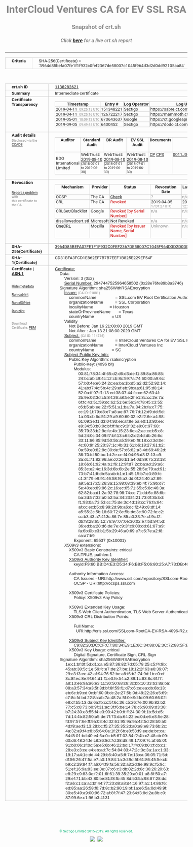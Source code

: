 # InterCloud Ventures CA for EV SSL RSA
### Snapshot of crt.sh
##### Click [here](https://crt.sh/?q=3964D85BEFA07FE1F1F932C0FEF2367DE58007C1045F964D3D2D0DD92105AA84) for a live crt.sh report

---
<!DOCTYPE HTML PUBLIC "-//W3C//DTD HTML 4.0 Transitional//EN">
<HTML>
<HEAD>
  <META http-equiv="Content-Type" content="text/html; charset=UTF-8">
  <TITLE>crt.sh | 3964d85befa07fe1f1f932c0fef2367de58007c1045f964d3d2d0dd92105aa84</TITLE>
  <META name="description" content="Free CT Log Certificate Search Tool from Sectigo (formerly Comodo CA)">
  <META name="keywords" content="crt.sh, CT, Certificate Transparency, Certificate Search, SSL Certificate, Sectigo, Comodo CA">
  <LINK href="//fonts.googleapis.com/css?family=Roboto+Mono|Roboto:400,400i,700,700i" rel="stylesheet">
  <STYLE type="text/css">
    a {
      white-space: nowrap;
    }
    body {
      color: #888888;
      font: 12pt Roboto, sans-serif;
      padding-top: 10px;
      text-align: center
    }
    form {
      margin: 0px
    }
    span {
      border-radius: 10px
    }
    span.heading {
      color: #888888;
      font: 12pt Roboto, sans-serif
    }
    span.title {
      background-color: #00B373;
      color: #FFFFFF;
      font: bold 18pt Roboto, sans-serif;
      padding: 0px 5px
    }
    span.text {
      color: #888888;
      font: 10pt Roboto, sans-serif
    }
    span.whiteongrey {
      background-color: #D9D9D6;
      color: #FFFFFF;
      font: bold 18pt Roboto, sans-serif;
      padding: 0px 5px
    }
    table {
      border-collapse: collapse;
      color: #222222;
      font: 10pt Roboto, sans-serif;
      margin-left: auto;
      margin-right: auto
    }
    table.options {
      border: none;
      margin-left: 10px
    }
    td, th {
      border: 1px solid #CCCCCC;
      padding: 0px 2px;
      text-align: left;
      vertical-align: top
    }
    td.outer, th.outer {
      border: 1px solid #CCCCCC;
      padding: 2px 20px;
      text-align: left
    }
    th.heading {
      color: #888888;
      font: bold italic 12pt Roboto, sans-serif;
      padding: 20px 0px 0px;
      text-align: center
    }
    th.options, td.options {
      border: none;
      vertical-align: middle
    }
    td.text {
      font: 10pt "Roboto Mono", sans-serif;
      padding: 2px 20px
    }
    td.heading {
      border: none;
      color: #888888;
      font: 12pt Roboto, sans-serif;
      padding-top: 20px;
      text-align: center
    }
    table.lint td, th {
      text-align: center
    }
    .button {
      background-color: #00B373;
      border-radius: 10px;
      color: #FFFFFF;
      font: bold 13pt Roboto, sans-serif
    }
    .copyright {
      font: 8pt Roboto, sans-serif;
      color: #00B373
    }
    .input {
      border: 1px solid #888888;
      font-weight: bold;
      text-align: center
    }
    .small {
      font: 8pt Roboto, sans-serif;
      color: #888888
    }
    .error {
      background-color: #FFDFDF;
      color: #CC0000;
      font-weight: bold
    }
    .fatal {
      background-color: #0000AA;
      color: #FFFFFF;
      font-weight: bold
    }
    .notice {
      background-color: #FFFFDF;
      color: #606000
    }
    .warning {
      background-color: #FFEFDF;
      color: #DF6000
    }
  </STYLE>
</HEAD>
<BODY>

<TABLE>
  <TR>
    <TH class="outer">Criteria</TH>
    <TD class="outer">SHA-256(Certificate) = '3964d85befa07fe1f1f932c0fef2367de58007c1045f964d3d2d0dd92105aa84'</TD>
  </TR>
</TABLE>
<BR>
<TABLE>
  <TR>
    <TH class="outer">crt.sh ID</TH>
    <TD class="outer"><A href="?id=1138282621">1138282621</A></TD>
  </TR>
  <TR>
    <TH class="outer">Summary</TH>
    <TD class="outer">Intermediate certificate</TD>
  </TR>
  <TR>
    <TH class="outer">Certificate<BR>Transparency</TH>
    <TD class="outer">
<TABLE class="options" style="margin-left:0px">
  <TR>
    <TH>Timestamp</TH>
    <TH>Entry #</TH>
    <TH>Log Operator</TH>
    <TH>Log URL</TH>
  </TR>
  <TR>
    <TD>2019-04-11&nbsp; <FONT class="small">09:25:15 UTC</FONT></TD>
    <TD>151348221</TD>
    <TD>Sectigo</TD>
    <TD>https://sabre.ct.comodo.com</TD>
  </TR>
  <TR>
    <TD>2019-04-11&nbsp; <FONT class="small">09:25:16 UTC</FONT></TD>
    <TD>126722217</TD>
    <TD>Sectigo</TD>
    <TD>https://mammoth.ct.comodo.com</TD>
  </TR>
  <TR>
    <TD>2019-05-01&nbsp; <FONT class="small">18:09:12 UTC</FONT></TD>
    <TD>670643637</TD>
    <TD>Google</TD>
    <TD>https://ct.googleapis.com/rocketeer</TD>
  </TR>
  <TR>
    <TD>2019-09-05&nbsp; <FONT class="small">09:49:45 UTC</FONT></TD>
    <TD>6400452</TD>
    <TD>Sectigo</TD>
    <TD>https://dodo.ct.comodo.com</TD>
  </TR>
</TABLE>
    </TD>
  </TR>
  <TR>
    <TH class="outer">Audit details<BR>
      <DIV class="small" style="padding-top:3px">Disclosed via the
        <A href="//ccadb-public.secure.force.com/mozilla/PublicAllIntermediateCerts" target="_blank">CCADB</A></DIV>
    </TH>
    <TD class="outer">
<TABLE class="options" style="margin-left:0px">
  <TR>
    <TH>Auditor</TH>
    <TH>Standard Audit</TH>
    <TH>BR Audit</TH>
    <TH>EV SSL Audit</TH>
    <TH>Documents</TH>
    <TH>CCADB</TH>
    <TH>Root Owner / Certificate</TH>
  </TR>
  <TR>
    <TD style="vertical-align:middle">BDO International Limited</TD>
    <TD>WebTrust:
      <A href="https://www.cpacanada.ca/generichandlers/CPACHandler.ashx?attachmentid=233834" target="_blank">2019-08-10</A>
      <BR><FONT style="font-size:8pt">(2018-07-01 to 2019-06-30)</FONT></TD>
    <TD>WebTrust:
      <A href="https://www.cpacanada.ca/generichandlers/CPACHandler.ashx?attachmentid=233835" target="_blank">2019-08-10</A>
      <BR><FONT style="font-size:8pt">(2018-07-01 to 2019-06-30)</FONT></TD>
    <TD>WebTrust:
      <A href="https://www.cpacanada.ca/generichandlers/CPACHandler.ashx?attachmentid=233836" target="_blank">2019-08-10</A>
      <BR><FONT style="font-size:8pt">(2018-07-01 to 2019-06-30)</FONT></TD>
    <TD>
      <A href="https://www.ssl.com/app/uploads/2019/06/SSLcom_CP_CPS_Version_1_6.pdf" target="blank">CP</A>
      <A href="https://www.ssl.com/app/uploads/2019/06/SSLcom_CP_CPS_Version_1_6.pdf" target="blank">CPS</A>
    </TD>
    <TD><A href="//ccadb.force.com/0011J00001LAcy1QAD" target="_blank">0011J00001LAcy1QAD</A></TD>
    <TD><A href="/?id=163978581">SSL.com</A></TD>
  </TR>
</TABLE>
    </TD>
  </TR>
  <TR>
    <TH class="outer">Revocation<BR><BR>
      <DIV class="small" style="padding-top:3px"><A href="?id=1138282621&opt=problemreporting">Report a problem</A> with<BR>this certificate to the CA</DIV></TH>
    <TD class="outer">
      <TABLE class="options" style="margin-left:0px">
        <TR>
          <TH>Mechanism</TH>
          <TH>Provider</TH>
          <TH>Status</TH>
          <TH>Revocation Date</TH>
          <TH>Last Observed in CRL</TH>
          <TH>Last Checked <SPAN style="color:#CC0000;vertical-align:middle;font-size:70%;font-weight:normal">(Error)</SPAN></TH>
        </TR>
        <TR>
          <TD>OCSP</TD>
          <TD>The CA</TD>
          <TD><A href="?id=1138282621&opt=ocsp">Check</A></TD>
          <TD><SPAN style="color:#888888">?</SPAN></TD>
          <TD><SPAN style="color:#888888">n/a</SPAN></TD>
          <TD><SPAN style="color:#888888">?</SPAN></TD>
        </TR>
        <TR>
          <TD>CRL</TD>
          <TD>The CA</TD>
          <TD><SPAN style="color:#CC0000">Revoked</SPAN></TD><TD>2019-04-05&nbsp; <FONT class="small">17:01:27 UTC</FONT></TD><TD>2019-05-21&nbsp; <FONT class="small">12:23:19 UTC</FONT></TD><TD>2019-12-04&nbsp; <FONT class="small">19:01:35 UTC</FONT></TD>
        </TR>
        <TR>
          <TD>CRLSet/Blacklist</TD>
          <TD>Google</TD>
          <TD><SPAN style="color:#CC0000">Revoked [by Serial Number]</SPAN></TD>
          <TD><SPAN style="color:#888888">n/a</SPAN></TD>
          <TD><SPAN style="color:#888888">n/a</SPAN></TD>
          <TD><SPAN style="color:#888888">n/a</SPAN></TD>
        </TR>
        <TR>
          <TD>disallowedcert.stl</TD>
          <TD>Microsoft</TD>
          <TD>Not Revoked</TD>
          <TD><SPAN style="color:#888888">n/a</SPAN></TD>
          <TD><SPAN style="color:#888888">n/a</SPAN></TD>
          <TD><SPAN style="color:#888888">n/a</SPAN></TD>
        </TR>
        <TR>
          <TD><A href="/mozilla-onecrl" target="_blank">OneCRL</A></TD>
          <TD>Mozilla</TD>
          <TD><SPAN style="color:#CC0000">Revoked [by Issuer Name, Serial Number]</SPAN></TD><TD><SPAN style="color:#888888">Unknown</SPAN></TD>
          <TD><SPAN style="color:#888888">n/a</SPAN></TD>
          <TD><SPAN style="color:#888888">n/a</SPAN></TD>
        </TR>
      </TABLE>
    </TD>
  </TR>
  <TR>
    <TH class="outer">SHA-256(Certificate)</TH>
    <TD class="outer"><A href="//censys.io/certificates/3964d85befa07fe1f1f932c0fef2367de58007c1045f964d3d2d0dd92105aa84">3964D85BEFA07FE1F1F932C0FEF2367DE58007C1045F964D3D2D0DD92105AA84</A></TD>
  </TR>
  <TR>
    <TH class="outer">SHA-1(Certificate)</TH>
    <TD class="outer">CD31BFA3FCD1E862EF7B7B7EEF1B825E229EF54F</TD>
  </TR>
  <TR>
    <TH class="outer">Certificate | <A href="?asn1=1138282621">ASN.1</A>
      <SPAN class="small"><BR>
      <BR><BR><A href="?id=1138282621&opt=nometadata">Hide metadata</A>
      <BR><BR><A href="?id=1138282621&opt=cablint">Run cablint</A>
      <BR><BR><A href="?id=1138282621&opt=x509lint">Run x509lint</A>
      <BR><BR><A href="?id=1138282621&opt=zlint">Run zlint</A>
      <BR><BR><BR>Download Certificate: <A href="?d=1138282621">PEM</A>
      </SPAN>
    </TH>
    <TD class="text"><A href="?d=1138282621">Certificate:</A><BR>&nbsp;&nbsp;&nbsp;&nbsp;Data:<BR>&nbsp;&nbsp;&nbsp;&nbsp;&nbsp;&nbsp;&nbsp;&nbsp;Version:&nbsp;3&nbsp;(0x2)<BR>&nbsp;&nbsp;&nbsp;&nbsp;&nbsp;&nbsp;&nbsp;&nbsp;<A href="?serial=28e76fe89b3a3746">Serial&nbsp;Number:</A>&nbsp;2947447525964658502&nbsp;(0x28e76fe89b3a3746)<BR>&nbsp;&nbsp;&nbsp;&nbsp;Signature&nbsp;Algorithm:&nbsp;sha256WithRSAEncryption<BR>&nbsp;&nbsp;&nbsp;&nbsp;&nbsp;&nbsp;&nbsp;&nbsp;<A href="?caid=51081">Issuer:</A> <SPAN class="small">(CA ID: 51081)</SPAN><BR>&nbsp;&nbsp;&nbsp;&nbsp;&nbsp;&nbsp;&nbsp;&nbsp;&nbsp;&nbsp;&nbsp;&nbsp;commonName&nbsp;&nbsp;&nbsp;&nbsp;&nbsp;&nbsp;&nbsp;&nbsp;&nbsp;&nbsp;&nbsp;&nbsp;&nbsp;&nbsp;&nbsp;&nbsp;=&nbsp;SSL.com&nbsp;EV&nbsp;Root&nbsp;Certification&nbsp;Authority&nbsp;RSA&nbsp;R2<BR>&nbsp;&nbsp;&nbsp;&nbsp;&nbsp;&nbsp;&nbsp;&nbsp;&nbsp;&nbsp;&nbsp;&nbsp;organizationName&nbsp;&nbsp;&nbsp;&nbsp;&nbsp;&nbsp;&nbsp;&nbsp;&nbsp;&nbsp;=&nbsp;SSL&nbsp;Corporation<BR>&nbsp;&nbsp;&nbsp;&nbsp;&nbsp;&nbsp;&nbsp;&nbsp;&nbsp;&nbsp;&nbsp;&nbsp;localityName&nbsp;&nbsp;&nbsp;&nbsp;&nbsp;&nbsp;&nbsp;&nbsp;&nbsp;&nbsp;&nbsp;&nbsp;&nbsp;&nbsp;=&nbsp;Houston<BR>&nbsp;&nbsp;&nbsp;&nbsp;&nbsp;&nbsp;&nbsp;&nbsp;&nbsp;&nbsp;&nbsp;&nbsp;stateOrProvinceName&nbsp;&nbsp;&nbsp;&nbsp;&nbsp;&nbsp;&nbsp;=&nbsp;Texas<BR>&nbsp;&nbsp;&nbsp;&nbsp;&nbsp;&nbsp;&nbsp;&nbsp;&nbsp;&nbsp;&nbsp;&nbsp;countryName&nbsp;&nbsp;&nbsp;&nbsp;&nbsp;&nbsp;&nbsp;&nbsp;&nbsp;&nbsp;&nbsp;&nbsp;&nbsp;&nbsp;&nbsp;=&nbsp;US<BR>&nbsp;&nbsp;&nbsp;&nbsp;&nbsp;&nbsp;&nbsp;&nbsp;Validity<BR>&nbsp;&nbsp;&nbsp;&nbsp;&nbsp;&nbsp;&nbsp;&nbsp;&nbsp;&nbsp;&nbsp;&nbsp;Not&nbsp;Before:&nbsp;Jan&nbsp;16&nbsp;21:08:00&nbsp;2019&nbsp;GMT<BR>&nbsp;&nbsp;&nbsp;&nbsp;&nbsp;&nbsp;&nbsp;&nbsp;&nbsp;&nbsp;&nbsp;&nbsp;Not&nbsp;After&nbsp;:&nbsp;Jan&nbsp;13&nbsp;21:08:00&nbsp;2029&nbsp;GMT<BR>&nbsp;&nbsp;&nbsp;&nbsp;&nbsp;&nbsp;&nbsp;&nbsp;<A href="?caid=114746">Subject:</A> <SPAN class="small">(CA ID: 114746)</SPAN><BR>&nbsp;&nbsp;&nbsp;&nbsp;&nbsp;&nbsp;&nbsp;&nbsp;&nbsp;&nbsp;&nbsp;&nbsp;commonName&nbsp;&nbsp;&nbsp;&nbsp;&nbsp;&nbsp;&nbsp;&nbsp;&nbsp;&nbsp;&nbsp;&nbsp;&nbsp;&nbsp;&nbsp;&nbsp;=&nbsp;InterCloud&nbsp;Ventures&nbsp;CA&nbsp;for&nbsp;EV&nbsp;SSL&nbsp;RSA<BR>&nbsp;&nbsp;&nbsp;&nbsp;&nbsp;&nbsp;&nbsp;&nbsp;&nbsp;&nbsp;&nbsp;&nbsp;organizationName&nbsp;&nbsp;&nbsp;&nbsp;&nbsp;&nbsp;&nbsp;&nbsp;&nbsp;&nbsp;=&nbsp;InterCloud&nbsp;Ventures&nbsp;Inc<BR>&nbsp;&nbsp;&nbsp;&nbsp;&nbsp;&nbsp;&nbsp;&nbsp;&nbsp;&nbsp;&nbsp;&nbsp;countryName&nbsp;&nbsp;&nbsp;&nbsp;&nbsp;&nbsp;&nbsp;&nbsp;&nbsp;&nbsp;&nbsp;&nbsp;&nbsp;&nbsp;&nbsp;=&nbsp;SC<BR>&nbsp;&nbsp;&nbsp;&nbsp;&nbsp;&nbsp;&nbsp;&nbsp;<A href="?spkisha256=5ad75ddf06906f02697a488dad99b070605cb9441feee98ad28eb0d1efa84960">Subject&nbsp;Public&nbsp;Key&nbsp;Info:</A><BR>&nbsp;&nbsp;&nbsp;&nbsp;&nbsp;&nbsp;&nbsp;&nbsp;&nbsp;&nbsp;&nbsp;&nbsp;Public&nbsp;Key&nbsp;Algorithm:&nbsp;rsaEncryption<BR>&nbsp;&nbsp;&nbsp;&nbsp;&nbsp;&nbsp;&nbsp;&nbsp;&nbsp;&nbsp;&nbsp;&nbsp;&nbsp;&nbsp;&nbsp;&nbsp;Public-Key:&nbsp;(4096&nbsp;bit)<BR>&nbsp;&nbsp;&nbsp;&nbsp;&nbsp;&nbsp;&nbsp;&nbsp;&nbsp;&nbsp;&nbsp;&nbsp;&nbsp;&nbsp;&nbsp;&nbsp;Modulus:<BR>&nbsp;&nbsp;&nbsp;&nbsp;&nbsp;&nbsp;&nbsp;&nbsp;&nbsp;&nbsp;&nbsp;&nbsp;&nbsp;&nbsp;&nbsp;&nbsp;&nbsp;&nbsp;&nbsp;&nbsp;00:81:78:34:4f:65:d2:d6:d3:de:f1:89:8a:86:85:<BR>&nbsp;&nbsp;&nbsp;&nbsp;&nbsp;&nbsp;&nbsp;&nbsp;&nbsp;&nbsp;&nbsp;&nbsp;&nbsp;&nbsp;&nbsp;&nbsp;&nbsp;&nbsp;&nbsp;&nbsp;24:bc:ab:c9:4c:12:cb:8c:59:7a:74:60:00:a9:6c:<BR>&nbsp;&nbsp;&nbsp;&nbsp;&nbsp;&nbsp;&nbsp;&nbsp;&nbsp;&nbsp;&nbsp;&nbsp;&nbsp;&nbsp;&nbsp;&nbsp;&nbsp;&nbsp;&nbsp;&nbsp;57:b0:4e:e6:24:2c:ea:ba:1b:d5:a2:d2:52:92:14:<BR>&nbsp;&nbsp;&nbsp;&nbsp;&nbsp;&nbsp;&nbsp;&nbsp;&nbsp;&nbsp;&nbsp;&nbsp;&nbsp;&nbsp;&nbsp;&nbsp;&nbsp;&nbsp;&nbsp;&nbsp;41:ab:f7:4c:5b:4c:29:ef:eb:9b:aa:61:95:d8:14:<BR>&nbsp;&nbsp;&nbsp;&nbsp;&nbsp;&nbsp;&nbsp;&nbsp;&nbsp;&nbsp;&nbsp;&nbsp;&nbsp;&nbsp;&nbsp;&nbsp;&nbsp;&nbsp;&nbsp;&nbsp;52:0a:ff:97:f1:13:ed:38:07:44:fc:ce:62:63:4f:<BR>&nbsp;&nbsp;&nbsp;&nbsp;&nbsp;&nbsp;&nbsp;&nbsp;&nbsp;&nbsp;&nbsp;&nbsp;&nbsp;&nbsp;&nbsp;&nbsp;&nbsp;&nbsp;&nbsp;&nbsp;2b:9e:02:3d:c5:84:26:a8:5e:2f:e1:8c:cc:2e:7a:<BR>&nbsp;&nbsp;&nbsp;&nbsp;&nbsp;&nbsp;&nbsp;&nbsp;&nbsp;&nbsp;&nbsp;&nbsp;&nbsp;&nbsp;&nbsp;&nbsp;&nbsp;&nbsp;&nbsp;&nbsp;6f:fc:43:51:59:dc:62:51:6e:56:34:78:45:c3:55:<BR>&nbsp;&nbsp;&nbsp;&nbsp;&nbsp;&nbsp;&nbsp;&nbsp;&nbsp;&nbsp;&nbsp;&nbsp;&nbsp;&nbsp;&nbsp;&nbsp;&nbsp;&nbsp;&nbsp;&nbsp;c6:b5:ab:ee:22:f5:51:a1:ba:7a:34:2b:fa:c7:75:<BR>&nbsp;&nbsp;&nbsp;&nbsp;&nbsp;&nbsp;&nbsp;&nbsp;&nbsp;&nbsp;&nbsp;&nbsp;&nbsp;&nbsp;&nbsp;&nbsp;&nbsp;&nbsp;&nbsp;&nbsp;cc:19:1f:79:d8:e7:a8:ae:87:76:7d:12:d9:dd:5d:<BR>&nbsp;&nbsp;&nbsp;&nbsp;&nbsp;&nbsp;&nbsp;&nbsp;&nbsp;&nbsp;&nbsp;&nbsp;&nbsp;&nbsp;&nbsp;&nbsp;&nbsp;&nbsp;&nbsp;&nbsp;1a:03:cb:6c:51:29:a9:60:60:02:e2:f2:6e:a4:98:<BR>&nbsp;&nbsp;&nbsp;&nbsp;&nbsp;&nbsp;&nbsp;&nbsp;&nbsp;&nbsp;&nbsp;&nbsp;&nbsp;&nbsp;&nbsp;&nbsp;&nbsp;&nbsp;&nbsp;&nbsp;61:09:3e:f1:d3:04:93:ee:af:8e:5a:e0:13:80:ee:<BR>&nbsp;&nbsp;&nbsp;&nbsp;&nbsp;&nbsp;&nbsp;&nbsp;&nbsp;&nbsp;&nbsp;&nbsp;&nbsp;&nbsp;&nbsp;&nbsp;&nbsp;&nbsp;&nbsp;&nbsp;e9:34:58:b8:0c:bf:ff:fe:c9:3f:02:e9:0c:97:60:<BR>&nbsp;&nbsp;&nbsp;&nbsp;&nbsp;&nbsp;&nbsp;&nbsp;&nbsp;&nbsp;&nbsp;&nbsp;&nbsp;&nbsp;&nbsp;&nbsp;&nbsp;&nbsp;&nbsp;&nbsp;35:79:33:b2:9c:fe:4b:15:23:6c:a2:ac:cc:b5:c8:<BR>&nbsp;&nbsp;&nbsp;&nbsp;&nbsp;&nbsp;&nbsp;&nbsp;&nbsp;&nbsp;&nbsp;&nbsp;&nbsp;&nbsp;&nbsp;&nbsp;&nbsp;&nbsp;&nbsp;&nbsp;5d:24:0c:34:09:f7:bf:13:c6:b2:d2:4d:db:26:6c:<BR>&nbsp;&nbsp;&nbsp;&nbsp;&nbsp;&nbsp;&nbsp;&nbsp;&nbsp;&nbsp;&nbsp;&nbsp;&nbsp;&nbsp;&nbsp;&nbsp;&nbsp;&nbsp;&nbsp;&nbsp;33:11:66:85:9d:50:5b:a5:59:eb:f9:18:cd:3d:0e:<BR>&nbsp;&nbsp;&nbsp;&nbsp;&nbsp;&nbsp;&nbsp;&nbsp;&nbsp;&nbsp;&nbsp;&nbsp;&nbsp;&nbsp;&nbsp;&nbsp;&nbsp;&nbsp;&nbsp;&nbsp;4c:00:9f:25:20:37:1c:4b:31:61:b6:18:27:61:b2:<BR>&nbsp;&nbsp;&nbsp;&nbsp;&nbsp;&nbsp;&nbsp;&nbsp;&nbsp;&nbsp;&nbsp;&nbsp;&nbsp;&nbsp;&nbsp;&nbsp;&nbsp;&nbsp;&nbsp;&nbsp;0a:59:e0:82:8c:30:de:57:d6:82:a3:4d:69:46:2d:<BR>&nbsp;&nbsp;&nbsp;&nbsp;&nbsp;&nbsp;&nbsp;&nbsp;&nbsp;&nbsp;&nbsp;&nbsp;&nbsp;&nbsp;&nbsp;&nbsp;&nbsp;&nbsp;&nbsp;&nbsp;36:70:fd:50:bc:1d:2e:ce:f4:04:95:d3:f2:13:c9:<BR>&nbsp;&nbsp;&nbsp;&nbsp;&nbsp;&nbsp;&nbsp;&nbsp;&nbsp;&nbsp;&nbsp;&nbsp;&nbsp;&nbsp;&nbsp;&nbsp;&nbsp;&nbsp;&nbsp;&nbsp;3a:dc:71:82:96:ae:c0:26:b1:a4:0d:89:75:23:18:<BR>&nbsp;&nbsp;&nbsp;&nbsp;&nbsp;&nbsp;&nbsp;&nbsp;&nbsp;&nbsp;&nbsp;&nbsp;&nbsp;&nbsp;&nbsp;&nbsp;&nbsp;&nbsp;&nbsp;&nbsp;18:66:61:92:4a:b1:f6:12:9f:d7:2c:ba:ad:29:a6:<BR>&nbsp;&nbsp;&nbsp;&nbsp;&nbsp;&nbsp;&nbsp;&nbsp;&nbsp;&nbsp;&nbsp;&nbsp;&nbsp;&nbsp;&nbsp;&nbsp;&nbsp;&nbsp;&nbsp;&nbsp;85:3c:e2:4c:16:3d:6b:6b:2e:55:28:5e:79:ad:91:<BR>&nbsp;&nbsp;&nbsp;&nbsp;&nbsp;&nbsp;&nbsp;&nbsp;&nbsp;&nbsp;&nbsp;&nbsp;&nbsp;&nbsp;&nbsp;&nbsp;&nbsp;&nbsp;&nbsp;&nbsp;73:b7:41:ff:db:5a:ab:b1:e1:45:15:b7:e3:89:fc:<BR>&nbsp;&nbsp;&nbsp;&nbsp;&nbsp;&nbsp;&nbsp;&nbsp;&nbsp;&nbsp;&nbsp;&nbsp;&nbsp;&nbsp;&nbsp;&nbsp;&nbsp;&nbsp;&nbsp;&nbsp;c1:3f:79:e9:91:46:58:f6:a3:dd:0f:24:40:a2:89:<BR>&nbsp;&nbsp;&nbsp;&nbsp;&nbsp;&nbsp;&nbsp;&nbsp;&nbsp;&nbsp;&nbsp;&nbsp;&nbsp;&nbsp;&nbsp;&nbsp;&nbsp;&nbsp;&nbsp;&nbsp;a9:5a:17:c5:26:3a:15:88:08:39:eb:4f:75:9b:d7:<BR>&nbsp;&nbsp;&nbsp;&nbsp;&nbsp;&nbsp;&nbsp;&nbsp;&nbsp;&nbsp;&nbsp;&nbsp;&nbsp;&nbsp;&nbsp;&nbsp;&nbsp;&nbsp;&nbsp;&nbsp;5e:40:eb:89:86:2c:16:ec:65:71:65:c5:8c:46:3a:<BR>&nbsp;&nbsp;&nbsp;&nbsp;&nbsp;&nbsp;&nbsp;&nbsp;&nbsp;&nbsp;&nbsp;&nbsp;&nbsp;&nbsp;&nbsp;&nbsp;&nbsp;&nbsp;&nbsp;&nbsp;62:82:ba:d1:2a:92:78:98:74:cc:71:dd:6c:88:6b:<BR>&nbsp;&nbsp;&nbsp;&nbsp;&nbsp;&nbsp;&nbsp;&nbsp;&nbsp;&nbsp;&nbsp;&nbsp;&nbsp;&nbsp;&nbsp;&nbsp;&nbsp;&nbsp;&nbsp;&nbsp;ba:2d:57:32:a0:b2:5a:34:23:f4:21:73:0f:3b:bd:<BR>&nbsp;&nbsp;&nbsp;&nbsp;&nbsp;&nbsp;&nbsp;&nbsp;&nbsp;&nbsp;&nbsp;&nbsp;&nbsp;&nbsp;&nbsp;&nbsp;&nbsp;&nbsp;&nbsp;&nbsp;f1:93:0a:73:53:cc:75:de:3c:4d:18:cc:76:fa:84:<BR>&nbsp;&nbsp;&nbsp;&nbsp;&nbsp;&nbsp;&nbsp;&nbsp;&nbsp;&nbsp;&nbsp;&nbsp;&nbsp;&nbsp;&nbsp;&nbsp;&nbsp;&nbsp;&nbsp;&nbsp;af:cc:ec:b5:c8:99:2d:9b:a6:dc:f2:49:c8:df:14:<BR>&nbsp;&nbsp;&nbsp;&nbsp;&nbsp;&nbsp;&nbsp;&nbsp;&nbsp;&nbsp;&nbsp;&nbsp;&nbsp;&nbsp;&nbsp;&nbsp;&nbsp;&nbsp;&nbsp;&nbsp;a5:55:2c:5b:18:60:72:8c:5b:dc:3c:90:72:fe:c2:<BR>&nbsp;&nbsp;&nbsp;&nbsp;&nbsp;&nbsp;&nbsp;&nbsp;&nbsp;&nbsp;&nbsp;&nbsp;&nbsp;&nbsp;&nbsp;&nbsp;&nbsp;&nbsp;&nbsp;&nbsp;cc:b3:43:a7:4f:3c:86:7e:85:a0:33:7e:cf:9c:f2:<BR>&nbsp;&nbsp;&nbsp;&nbsp;&nbsp;&nbsp;&nbsp;&nbsp;&nbsp;&nbsp;&nbsp;&nbsp;&nbsp;&nbsp;&nbsp;&nbsp;&nbsp;&nbsp;&nbsp;&nbsp;db:f8:28:65:12:76:97:07:0e:30:02:e7:bd:84:5d:<BR>&nbsp;&nbsp;&nbsp;&nbsp;&nbsp;&nbsp;&nbsp;&nbsp;&nbsp;&nbsp;&nbsp;&nbsp;&nbsp;&nbsp;&nbsp;&nbsp;&nbsp;&nbsp;&nbsp;&nbsp;36:ed:ba:20:d6:de:7e:c9:3f:c9:00:dd:61:87:a9:<BR>&nbsp;&nbsp;&nbsp;&nbsp;&nbsp;&nbsp;&nbsp;&nbsp;&nbsp;&nbsp;&nbsp;&nbsp;&nbsp;&nbsp;&nbsp;&nbsp;&nbsp;&nbsp;&nbsp;&nbsp;fa:6b:0b:c3:b1:5b:29:46:a0:69:e7:c5:7e:a2:f8:<BR>&nbsp;&nbsp;&nbsp;&nbsp;&nbsp;&nbsp;&nbsp;&nbsp;&nbsp;&nbsp;&nbsp;&nbsp;&nbsp;&nbsp;&nbsp;&nbsp;&nbsp;&nbsp;&nbsp;&nbsp;ca:a7:b9<BR>&nbsp;&nbsp;&nbsp;&nbsp;&nbsp;&nbsp;&nbsp;&nbsp;&nbsp;&nbsp;&nbsp;&nbsp;&nbsp;&nbsp;&nbsp;&nbsp;Exponent:&nbsp;65537&nbsp;(0x10001)<BR>&nbsp;&nbsp;&nbsp;&nbsp;&nbsp;&nbsp;&nbsp;&nbsp;X509v3&nbsp;extensions:<BR>&nbsp;&nbsp;&nbsp;&nbsp;&nbsp;&nbsp;&nbsp;&nbsp;&nbsp;&nbsp;&nbsp;&nbsp;X509v3&nbsp;Basic&nbsp;Constraints:&nbsp;critical<BR>&nbsp;&nbsp;&nbsp;&nbsp;&nbsp;&nbsp;&nbsp;&nbsp;&nbsp;&nbsp;&nbsp;&nbsp;&nbsp;&nbsp;&nbsp;&nbsp;CA:TRUE,&nbsp;pathlen:1<BR>&nbsp;&nbsp;&nbsp;&nbsp;&nbsp;&nbsp;&nbsp;&nbsp;&nbsp;&nbsp;&nbsp;&nbsp;<A href="?ski=f960bbd4e3d534f6b8f5068025a773db4669a89e">X509v3&nbsp;Authority&nbsp;Key&nbsp;Identifier:</A><BR>&nbsp;&nbsp;&nbsp;&nbsp;&nbsp;&nbsp;&nbsp;&nbsp;&nbsp;&nbsp;&nbsp;&nbsp;&nbsp;&nbsp;&nbsp;&nbsp;keyid:F9:60:BB:D4:E3:D5:34:F6:B8:F5:06:80:25:A7:73:DB:46:69:A8:9E<BR><BR>&nbsp;&nbsp;&nbsp;&nbsp;&nbsp;&nbsp;&nbsp;&nbsp;&nbsp;&nbsp;&nbsp;&nbsp;Authority&nbsp;Information&nbsp;Access:&nbsp;<BR>&nbsp;&nbsp;&nbsp;&nbsp;&nbsp;&nbsp;&nbsp;&nbsp;&nbsp;&nbsp;&nbsp;&nbsp;&nbsp;&nbsp;&nbsp;&nbsp;CA&nbsp;Issuers&nbsp;-&nbsp;URI:http://www.ssl.com/repository/SSLcom-RootCA-EV-RSA-4096-R2.crt<BR>&nbsp;&nbsp;&nbsp;&nbsp;&nbsp;&nbsp;&nbsp;&nbsp;&nbsp;&nbsp;&nbsp;&nbsp;&nbsp;&nbsp;&nbsp;&nbsp;OCSP&nbsp;-&nbsp;URI:http://ocsps.ssl.com<BR><BR>&nbsp;&nbsp;&nbsp;&nbsp;&nbsp;&nbsp;&nbsp;&nbsp;&nbsp;&nbsp;&nbsp;&nbsp;X509v3&nbsp;Certificate&nbsp;Policies:&nbsp;<BR>&nbsp;&nbsp;&nbsp;&nbsp;&nbsp;&nbsp;&nbsp;&nbsp;&nbsp;&nbsp;&nbsp;&nbsp;&nbsp;&nbsp;&nbsp;&nbsp;Policy:&nbsp;X509v3&nbsp;Any&nbsp;Policy<BR><BR>&nbsp;&nbsp;&nbsp;&nbsp;&nbsp;&nbsp;&nbsp;&nbsp;&nbsp;&nbsp;&nbsp;&nbsp;X509v3&nbsp;Extended&nbsp;Key&nbsp;Usage:&nbsp;<BR>&nbsp;&nbsp;&nbsp;&nbsp;&nbsp;&nbsp;&nbsp;&nbsp;&nbsp;&nbsp;&nbsp;&nbsp;&nbsp;&nbsp;&nbsp;&nbsp;TLS&nbsp;Web&nbsp;Client&nbsp;Authentication,&nbsp;TLS&nbsp;Web&nbsp;Server&nbsp;Authentication<BR>&nbsp;&nbsp;&nbsp;&nbsp;&nbsp;&nbsp;&nbsp;&nbsp;&nbsp;&nbsp;&nbsp;&nbsp;X509v3&nbsp;CRL&nbsp;Distribution&nbsp;Points:&nbsp;<BR><BR>&nbsp;&nbsp;&nbsp;&nbsp;&nbsp;&nbsp;&nbsp;&nbsp;&nbsp;&nbsp;&nbsp;&nbsp;&nbsp;&nbsp;&nbsp;&nbsp;Full&nbsp;Name:<BR>&nbsp;&nbsp;&nbsp;&nbsp;&nbsp;&nbsp;&nbsp;&nbsp;&nbsp;&nbsp;&nbsp;&nbsp;&nbsp;&nbsp;&nbsp;&nbsp;&nbsp;&nbsp;URI:http://crls.ssl.com/SSLcom-RootCA-EV-RSA-4096-R2.crl<BR><BR>&nbsp;&nbsp;&nbsp;&nbsp;&nbsp;&nbsp;&nbsp;&nbsp;&nbsp;&nbsp;&nbsp;&nbsp;<A href="?ski=c98220dccfc78034e91e6c34880e3c72885fb487">X509v3&nbsp;Subject&nbsp;Key&nbsp;Identifier:</A><BR>&nbsp;&nbsp;&nbsp;&nbsp;&nbsp;&nbsp;&nbsp;&nbsp;&nbsp;&nbsp;&nbsp;&nbsp;&nbsp;&nbsp;&nbsp;&nbsp;C9:82:20:DC:CF:C7:80:34:E9:1E:6C:34:88:0E:3C:72:88:5F:B4:87<BR>&nbsp;&nbsp;&nbsp;&nbsp;&nbsp;&nbsp;&nbsp;&nbsp;&nbsp;&nbsp;&nbsp;&nbsp;X509v3&nbsp;Key&nbsp;Usage:&nbsp;critical<BR>&nbsp;&nbsp;&nbsp;&nbsp;&nbsp;&nbsp;&nbsp;&nbsp;&nbsp;&nbsp;&nbsp;&nbsp;&nbsp;&nbsp;&nbsp;&nbsp;Digital&nbsp;Signature,&nbsp;Certificate&nbsp;Sign,&nbsp;CRL&nbsp;Sign<BR>&nbsp;&nbsp;&nbsp;&nbsp;Signature&nbsp;Algorithm:&nbsp;sha256WithRSAEncryption<BR>&nbsp;&nbsp;&nbsp;&nbsp;&nbsp;&nbsp;&nbsp;&nbsp;&nbsp;1e:c1:bf:0f:5d:d1:ca:e5:87:36:82:7d:05:78:25:c5:f4:9b:<BR>&nbsp;&nbsp;&nbsp;&nbsp;&nbsp;&nbsp;&nbsp;&nbsp;&nbsp;45:ab:30:5c:1e:59:fc:e7:de:27:be:18:12:2f:63:e8:39:07:<BR>&nbsp;&nbsp;&nbsp;&nbsp;&nbsp;&nbsp;&nbsp;&nbsp;&nbsp;29:c3:f3:ee:42:af:94:76:52:bc:a8:f6:b2:74:9d:1b:c0:cf:<BR>&nbsp;&nbsp;&nbsp;&nbsp;&nbsp;&nbsp;&nbsp;&nbsp;&nbsp;8c:8f:ec:8e:9f:64:d1:f1:e3:fe:54:c2:89:1c:83:8c:6f:f7:<BR>&nbsp;&nbsp;&nbsp;&nbsp;&nbsp;&nbsp;&nbsp;&nbsp;&nbsp;a8:13:e6:9a:a6:e3:11:30:50:68:c8:3c:bb:10:33:b3:8a:ba:<BR>&nbsp;&nbsp;&nbsp;&nbsp;&nbsp;&nbsp;&nbsp;&nbsp;&nbsp;08:a3:57:34:a3:5f:3d:bf:8f:59:f1:d7:c6:ce:ea:db:6b:13:<BR>&nbsp;&nbsp;&nbsp;&nbsp;&nbsp;&nbsp;&nbsp;&nbsp;&nbsp;eb:6c:b9:cd:0c:bf:60:0f:dc:2e:27:5b:0d:48:22:26:e5:69:<BR>&nbsp;&nbsp;&nbsp;&nbsp;&nbsp;&nbsp;&nbsp;&nbsp;&nbsp;c7:8c:fd:bd:22:8a:ab:7a:48:2a:5f:0e:9d:fc:09:60:66:02:<BR>&nbsp;&nbsp;&nbsp;&nbsp;&nbsp;&nbsp;&nbsp;&nbsp;&nbsp;e8:cf:b5:13:da:6a:fb:cc:5f:6c:36:c5:26:7e:00:9b:82:b2:<BR>&nbsp;&nbsp;&nbsp;&nbsp;&nbsp;&nbsp;&nbsp;&nbsp;&nbsp;77:c5:c0:73:b0:9f:31:ac:3f:f6:be:14:78:c6:90:09:d3:30:<BR>&nbsp;&nbsp;&nbsp;&nbsp;&nbsp;&nbsp;&nbsp;&nbsp;&nbsp;b7:24:30:e8:55:f4:e3:90:42:b9:ff:ff:24:30:9f:1b:5d:d5:<BR>&nbsp;&nbsp;&nbsp;&nbsp;&nbsp;&nbsp;&nbsp;&nbsp;&nbsp;7d:14:4b:82:50:a5:de:7f:73:da:64:22:ec:0d:e6:e3:5e:28:<BR>&nbsp;&nbsp;&nbsp;&nbsp;&nbsp;&nbsp;&nbsp;&nbsp;&nbsp;fd:97:57:6e:ff:9a:03:4d:32:61:95:9a:9a:42:5d:28:b0:a0:<BR>&nbsp;&nbsp;&nbsp;&nbsp;&nbsp;&nbsp;&nbsp;&nbsp;&nbsp;4d:f8:ae:f3:13:28:bc:f5:27:35:35:2d:a0:a8:e8:73:6b:2c:<BR>&nbsp;&nbsp;&nbsp;&nbsp;&nbsp;&nbsp;&nbsp;&nbsp;&nbsp;4a:32:a9:f4:c8:b5:64:0a:1f:2f:6b:e8:53:f9:ee:de:bc:ca:<BR>&nbsp;&nbsp;&nbsp;&nbsp;&nbsp;&nbsp;&nbsp;&nbsp;&nbsp;54:f8:01:bd:40:e4:6a:0c:b5:67:03:84:f2:4b:c2:48:cb:09:<BR>&nbsp;&nbsp;&nbsp;&nbsp;&nbsp;&nbsp;&nbsp;&nbsp;&nbsp;d0:d6:48:24:fe:c8:36:8d:7d:38:d8:49:17:09:7c:af:65:0f:<BR>&nbsp;&nbsp;&nbsp;&nbsp;&nbsp;&nbsp;&nbsp;&nbsp;&nbsp;91:b0:06:1f:0c:5a:e5:6b:46:22:bd:17:f4:09:b0:cf:cb:c1:<BR>&nbsp;&nbsp;&nbsp;&nbsp;&nbsp;&nbsp;&nbsp;&nbsp;&nbsp;28:e3:c3:ce:e4:eb:ad:7c:54:84:83:47:2c:3c:3a:1a:c1:33:<BR>&nbsp;&nbsp;&nbsp;&nbsp;&nbsp;&nbsp;&nbsp;&nbsp;&nbsp;19:17:a4:1c:dd:44:29:b5:40:a5:ff:7e:13:ca:36:05:71:5d:<BR>&nbsp;&nbsp;&nbsp;&nbsp;&nbsp;&nbsp;&nbsp;&nbsp;&nbsp;df:56:26:47:5a:e7:a0:19:84:1a:3d:9d:5f:61:86:45:5e:cb:<BR>&nbsp;&nbsp;&nbsp;&nbsp;&nbsp;&nbsp;&nbsp;&nbsp;&nbsp;b9:c2:29:84:f7:a6:04:f9:fa:56:32:a3:2d:8e:98:9c:f5:9c:<BR>&nbsp;&nbsp;&nbsp;&nbsp;&nbsp;&nbsp;&nbsp;&nbsp;&nbsp;51:ef:16:9a:83:ee:3e:37:c6:c3:db:02:2d:0c:36:26:20:63:<BR>&nbsp;&nbsp;&nbsp;&nbsp;&nbsp;&nbsp;&nbsp;&nbsp;&nbsp;e8:29:c9:83:0c:f2:01:6f:61:39:35:29:a0:01:a8:8f:50:a7:<BR>&nbsp;&nbsp;&nbsp;&nbsp;&nbsp;&nbsp;&nbsp;&nbsp;&nbsp;29:ef:71:bb:43:80:be:81:f8:fb:45:8d:50:5a:98:87:28:dc:<BR>&nbsp;&nbsp;&nbsp;&nbsp;&nbsp;&nbsp;&nbsp;&nbsp;&nbsp;f2:a6:c1:ca:ac:bf:44:77:23:d8:a8:d4:16:97:a1:14:86:f6:<BR>&nbsp;&nbsp;&nbsp;&nbsp;&nbsp;&nbsp;&nbsp;&nbsp;&nbsp;ed:85:aa:26:58:f0:7d:8c:b2:90:19:bf:1a:e6:5a:0d:49:9f:<BR>&nbsp;&nbsp;&nbsp;&nbsp;&nbsp;&nbsp;&nbsp;&nbsp;&nbsp;30:e5:49:a9:00:96:72:af:8f:7f:47:23:64:f3:8d:2a:8b:c0:<BR>&nbsp;&nbsp;&nbsp;&nbsp;&nbsp;&nbsp;&nbsp;&nbsp;&nbsp;87:99:6e:c1:96:b3:4f:31<BR>    </TD>
  </TR>
</TABLE>

  <BR><BR><BR>

  <P class="copyright">&copy; Sectigo Limited 2015-2019. All rights reserved.</P>
  <DIV>
    <A href="https://sectigo.com/"><IMG src="/sectigo_s.png"></A>
    &nbsp;<A href="https://github.com/crtsh"><IMG src="/GitHub-Mark-32px.png"></A>
  </DIV>
</BODY>
</HTML>
